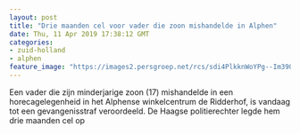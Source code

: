 ```yaml
---
layout: post
title: "Drie maanden cel voor vader die zoon mishandelde in Alphen"
date: Thu, 11 Apr 2019 17:38:12 GMT
categories: 
- zuid-holland 
- alphen 
feature_image: "https://images2.persgroep.net/rcs/sdi4PlkknWoYPg--Im390V7pr0I/diocontent/134209386/_fitwidth/400/?appId=21791a8992982cd8da851550a453bd7f&quality=0.7"
---
```


Een vader die zijn minderjarige zoon (17) mishandelde in een horecagelegenheid in het Alphense winkelcentrum de Ridderhof, is vandaag tot een gevangenisstraf veroordeeld. De Haagse politierechter legde hem drie maanden cel op
